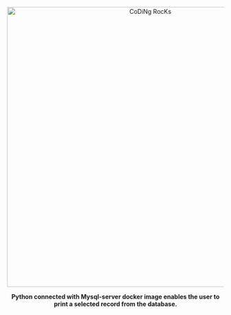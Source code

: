 <div align="center" width="50">

<img src="https://github.com/iNightjar/Dockerized-Python-DBMessage/blob/master/image/vscodeimage.png?raw=true" href="https://github.com/iNightjar" alt="CoDiNg RocKs"  width="650"/><br> 
  
<p><strong> Python connected with Mysql-server docker image enables the user to print a selected record from the database.</p>
</div>
